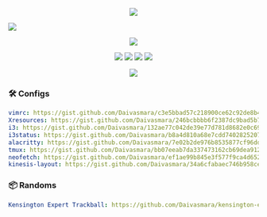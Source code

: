 <p align="center">
  <img src="https://user-images.githubusercontent.com/40700969/212824838-075cd9ff-de5c-409e-86f3-baf9c6a47917.png" />
</p>

<img src="https://user-images.githubusercontent.com/40700969/212825294-e90936c3-b87d-4b6d-b1ae-8baf713e08c6.png" />

<p align="center">
  <img src="https://github-readme-stats-blush-alpha-85.vercel.app/api?username=daivasmara&show_icons=true&theme=chartreuse-dark&include_all_commits=true&show=reviews,prs_merged,prs_merged_percentage&hide=issues&border_color=7fff00" />
</p>

<p align="center">
  <img src="https://img.shields.io/badge/dynamic/json?color=red&label=Honor&query=honor&url=https%3A%2F%2Fwww.codewars.com%2Fapi%2Fv1%2Fusers%2FDaivasmara" />
  <img src="https://img.shields.io/badge/dynamic/json?color=green&label=Kyu&query=ranks.overall.name&url=https%3A%2F%2Fwww.codewars.com%2Fapi%2Fv1%2Fusers%2FDaivasmara" />
  <img src="https://img.shields.io/badge/dynamic/json?color=blue&label=Solved%20Katas&query=codeChallenges.totalCompleted&url=https%3A%2F%2Fwww.codewars.com%2Fapi%2Fv1%2Fusers%2FDaivasmara" />
  <img src="https://img.shields.io/badge/dynamic/json?color=red&label=Leaderboard%20Position&query=leaderboardPosition&url=https%3A%2F%2Fwww.codewars.com%2Fapi%2Fv1%2Fusers%2FDaivasmara" />
</p>

<p align="center">
  <img src="https://www.codewars.com/users/Daivasmara/badges/large" />
</p>

### 🛠️ Configs
```yml
vimrc: https://gist.github.com/Daivasmara/c3e5bbad57c218900ce62c92de8b410f
Xresources: https://gist.github.com/Daivasmara/246bcbbbb6f2387dc9bad5b72759a63a
i3: https://gist.github.com/Daivasmara/132ae77c042de39e77d781d8682e0c69
i3status: https://gist.github.com/Daivasmara/b8a4d810a68e7cdd74028252071ca2a5
alacritty: https://gist.github.com/Daivasmara/7e02b2de976b8535877cf96dd76a302c
tmux: https://gist.github.com/Daivasmara/bb07eeab7da337473162cb69dea91227
neofetch: https://gist.github.com/Daivasmara/ef1ae99b845e3f577f9ca4d6527194af
kinesis-layout: https://gist.github.com/Daivasmara/34a6cfabaec746b958ce9a8c3fd3d74e
```

### 📦 Randoms
```yml
Kensington Expert Trackball: https://github.com/Daivasmara/kensington-expert-trackball-linux-config
```
